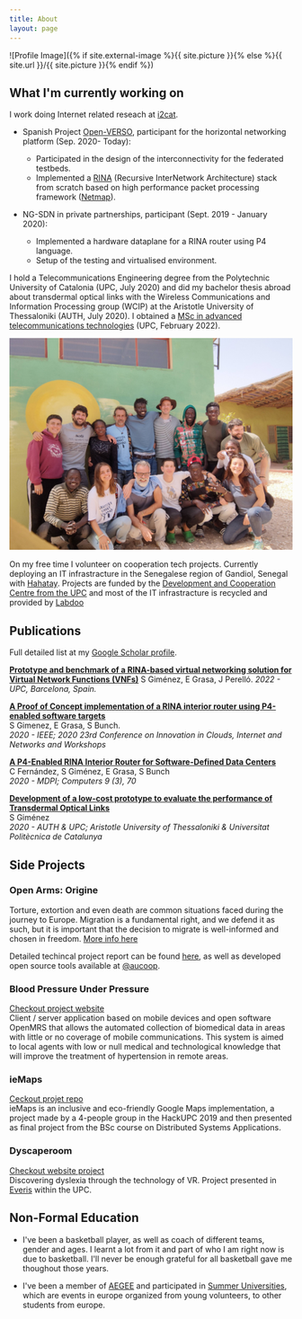```yaml
---
title: About
layout: page
---
```


![Profile Image]({% if site.external-image %}{{ site.picture }}{% else %}{{ site.url }}/{{ site.picture }}{% endif %})

## What I'm currently working on

I work doing Internet related reseach at [i2cat](https://i2cat.net/).

* Spanish Project [Open-VERSO](https://www.openverso.org/en/), participant for the horizontal networking platform (Sep. 2020- Today):
  * Participated in the design of the interconnectivity for the federated testbeds.
  * Implemented a [RINA](https://pouzinsociety.org/) (Recursive InterNetwork Architecture) stack from scratch based on high performance packet processing framework ([Netmap](http://info.iet.unipi.it/~luigi/netmap/)). 

* NG-SDN in private partnerships, participant (Sept. 2019 - January 2020):
  * Implemented a hardware dataplane for a RINA router using P4 language.
  * Setup of the testing and virtualised environment.

I hold a Telecommunications Engineering degree from the Polytechnic University of Catalonia (UPC, July 2020) and did my bachelor thesis abroad about transdermal optical links with the Wireless Communications and Information Processing group (WCIP) at the Aristotle University of Thessaloniki (AUTH, July 2020). I obtained a [MSc in advanced telecommunications technologies](https://matt.masters.upc.edu/) (UPC, February 2022).

![Hahatay Todos](/assets/images/about/hahatay_todos.jpg)

On my free time I volunteer on cooperation tech projects. Currently deploying an IT infrastracture in the Senegalese region of Gandiol, Senegal with [Hahatay](https://hahatay.org/index.php/es/). Projects are funded by the [Development and Cooperation Centre from the UPC](https://www.upc.edu/ccd/en) and most of the IT infrastracture is recycled and provided by [Labdoo](https://www.labdoo.org/en/)

## Publications

Full detailed list at my [Google Scholar profile](https://scholar.google.com/citations?user=o9sbhDUAAAAJ ).

[**Prototype and benchmark of a RINA-based virtual networking solution for Virtual Network Functions (VNFs)**](https://upcommons.upc.edu/handle/2117/365664)
S Giménez, E Grasa, J Perelló.
_2022 - UPC, Barcelona, Spain._
 
[**A Proof of Concept implementation of a RINA interior router using P4-enabled software targets**](https://ieeexplore.ieee.org/document/9059486)  
S Gimenez, E Grasa, S Bunch.  
_2020 - IEEE; 2020 23rd Conference on Innovation in Clouds, Internet and Networks and Workshops_

[**A P4-Enabled RINA Interior Router for Software-Defined Data Centers**](https://www.mdpi.com/2073-431X/9/3/70)  
C Fernández, S Giménez, E Grasa, S Bunch  
_2020 - MDPI; Computers 9 (3), 70_

[**Development of a low-cost prototype to evaluate the performance of Transdermal Optical Links**](https://upcommons.upc.edu/handle/2117/329137)  
S Giménez  
_2020 - AUTH & UPC; Aristotle University of Thessaloniki & Universitat Politècnica de Catalunya_

## Side Projects

### Open Arms: Origine

Torture, extortion and even death are common situations faced during the journey to Europe. Migration is a fundamental right, and we defend it as such, but it is important that the decision to migrate is well-informed and chosen in freedom. [More info here](https://www.openarms.es/en/our-missions/africa)

Detailed techincal project report can be found [here](https://www.upc.edu/ccd/ca/accions-al-sud/projectes-2019/a034), as well as developed open source tools available at [@aucoop](https://github.com/aucoop/).

### Blood Pressure Under Pressure

[Checkout project website](https://sergio-gimenez.github.io/bpup-website)  
Client / server application based on mobile devices and open software OpenMRS that allows the automated collection of biomedical data in areas with little or no coverage of mobile communications. This system is aimed to local agents with low or null medical and technological knowledge that will improve the treatment of hypertension in remote areas.

### ieMaps

[Ceckout projet repo](https://github.com/sergio-gimenez/ieMaps)  
ieMaps is an inclusive and eco-friendly Google Maps implementation, a project made by a 4-people group in the HackUPC 2019 and then presented as final project from the BSc course on Distributed Systems Applications.

### Dyscaperoom

[Checkout website project](https://dislexiaupc.github.io/)  
Discovering dyslexia through the technology of VR. Project presented in [Everis](https://www.everis.com/global/en) within the UPC.

## Non-Formal Education

* I've been a basketball player, as well as coach of different teams, gender and ages. I learnt a lot from it and part of who I am right now is due to basketball. I'll never be enough grateful for all basketball gave me thoughout those years.

* I've been a member of [AEGEE](https://www.aegee.org/) and participated in [Summer Universities](https://www.projects.aegee.org/suct/), which are events in europe organized from young volunteers, to other students from europe.
